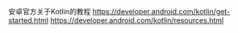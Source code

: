 安卓官方关于Kotlin的教程
https://developer.android.com/kotlin/get-started.html
https://developer.android.com/kotlin/resources.html
